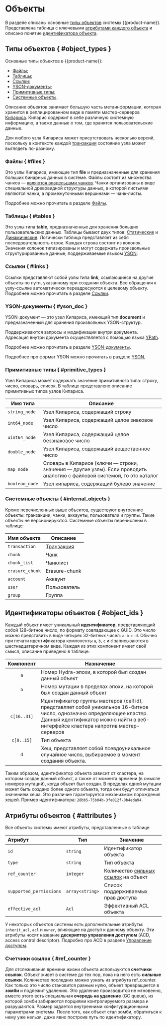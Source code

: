 # Объекты

В разделе описаны основные [типы объектов](../../../user-guide/storage/objects.md#object_types) системы {{product-name}}. Представлена таблица с ключевыми [атрибутами каждого объекта](../../../user-guide/storage/objects.md#attributes) и описано понятие [идентификатора объекта](../../../user-guide/storage/objects.md#object_ids).

## Типы объектов { #object_types }

Основные типы объектов в {{product-name}}:

* [Файлы](../../../user-guide/storage/objects.md#files);
* [Таблицы](../../../user-guide/storage/objects.md#tables);
* [Ссылки](../../../user-guide/storage/objects.md#links);
* [YSON-документы](../../../user-guide/storage/objects.md#yson_doc);
* [Примитивные типы](../../../user-guide/storage/objects.md#primitive_types);
* [Системные объекты](#internal_objects).

Описание объектов занимает большую часть метаинформации, которая хранится в реплицированном виде в памяти мастер-серверов [Кипариса](../../../user-guide/storage/cypress.md). Кипарис содержит в себе различную системную информацию, а также данные о том, где хранятся пользовательские данные.

Для любого узла Кипариса может присутствовать несколько версий, поскольку в контексте каждой [транзакции](../../../user-guide/storage/transactions.md) состояние узла может выглядеть по-разному.

### Файлы { #files }

Это узлы Кипариса, имеющие тип **file** и предназначенные для хранения больших бинарных данных в системе.
Файлы состоят из множества чанков — [являются владельцами чанков](../../../user-guide/storage/chunks.md#attributes).
Чанки организованы в виде специальной древовидной структуры данных, в которой листьями являются чанки, а промежуточными вершинами — чанк-листы.

Подробнее можно прочитать в разделе [Файлы](../../../user-guide/storage/files.md).

### Таблицы { #tables }

Это узлы типа **table**, предназначенные для хранения больших пользовательских данных. Таблицы бывают двух типов: [Статические](../../../user-guide/storage/static-tables.md) и [Динамические](../../../user-guide/dynamic-tables/overview.md). Логически таблица представляет из себя последовательность строк. Каждая строка состоит из колонок.
Значения колонок типизированы и могут содержать произвольные структурированные данные, поддерживаемые языком [YSON](../../../user-guide/storage/yson.md).

### Ссылки { #links }

Ссылки представляют собой узлы типа **link**, ссылающиеся на другие объекты по пути, указанному при создании объекта.
Все обращения к узлу-ссылке автоматически переадресуются к целевому объекту.
Подробнее можно прочитать в разделе [Ссылки](../../../user-guide/storage/links.md).

### YSON-документы { #yson_doc }

YSON-документ — это узел Кипариса, имеющий тип  **document** и предназначенный для хранения произвольных YSON-структур.

Поддерживаются запросы и модификации внутри документа. Адресация внутри документа осуществляется с помощью языка [YPath](../../../user-guide/storage/ypath.md).

Подробнее можно прочитать в разделе [YSON-документы](../../../user-guide/storage/yson-docs.md).

Подробнее про формат YSON можно прочитать в разделе [YSON.](../../../user-guide/storage/yson.md)

### Примитивные типы { #primitive_types }

Узел Кипариса может содержать значение примитивного типа: строку, число, словарь, список. В таблице представлено описание примитивных типов узлов Кипариса.

|Имя типа        |Описание						   |
| -------------- | --------------------------------|
| `string_node`  | Узел Кипариса, содержащий строку |
| `int64_node`   | Узел Кипариса, содержащий целое знаковое число |
| `uint64_node`  | Узел Кипариса, содержащий целое беззнаковое число |
| `double_node`  | Узел Кипариса, содержащий вещественное число |
| `map_node`     | Словарь в Кипарисе (ключи — строки, значения — другие узлы). Если проводить аналогию с файловой системой, то это каталог |
| `boolean_node` | Узел кипариса, содержащий булево значение |

### Системные объекты { #internal_objects }

Кроме перечисленных выше объектов, существуют внутренние объекты: транзакции, чанки, аккаунты, пользователи и группы. Такие объекты не версионируются.
Системные объекты перечислены в таблице:

| Имя объекта    | Описание                                                     |
| -------------- | ------------------------------------------------------------ |
| `transaction`   | [Транзакция](../../../user-guide/storage/transactions.md) |
| `chunk`   | Чанк           |
| `chunk_list`  | Чанклист    |
| `erasure_chunk`  | Erasure-chunk |
| `account`     | Аккаунт |
| `user`    | Пользователь |
| `group` | Группа |

## Идентификаторы объектов { #object_ids }

Каждый объект имеет уникальный **идентификатор**, представляющий собой 128-битное число, по формату совпадающее с GUID. Это число можно представить в виде четырех 32-битных чисел: `a-b-c-d`. Обычно при печати идентификатора компоненты `a`, `b`, `c` и `d` записываются в шестнадцатеричном виде. Каждая из этих компонент имеет свой смысл, описание приведено в таблице.

|  Компонент  | Назначение                                                   |
| :---------: | ------------------------------------------------------------ |
|     `a`     | Номер Hydra-эпохи, в которой был создан данный объект |
|     `b`     | Номер мутации в пределах эпохи, на которой был создан данный объект |
| `c[16..31]` | Идентификатор группы мастеров (cell id), представляет собой уникальное 16-битное число, однозначно определяющее кластер. Данный идентификатор можно найти в веб-интерфейсе кластера напротив мастер-серверов |
| `c[0..15]`  | Тип объекта                                                  |
|     `d`     | Хеш, представляет собой псевдоуникальное случайное число, выбираемое в момент создания объекта. |

Таким образом, идентификатор объекта зависит от кластера, на котором создан данный объект, а также от момента времени (в смысле номеров мутаций), когда объект был создан. В пределах одной мутации может быть создано более одного объекта, тогда они будут отличаться значением хеша. Это различие гарантируется механизмом порождения хешей. Пример идентификатора: `28bb5-75b04b-3fe012f-8b4eda94`.

## Атрибуты объектов { #attributes }

Все объекты системы имеют атрибуты, представленные в таблице:

| **Атрибут**             | **Тип**         | **Значение**                                              |
| :---------------------- | --------------- | --------------------------------------------------------- |
| `id`                    | `string`        | Идентификатор объекта                                     |
| `type`                  | `string`        | Тип объекта                                               |
| `ref_counter`           | `integer`       | Количество [сильных ссылок](../../../user-guide/storage/objects.md#ref_counter) на объект   |
| `supported_permissions` | `array<string>` | Список поддерживаемых прав доступа                        |
| `effective_acl`         | `Acl`           | Эффективный ACL объекта                                   |

У некоторых объектов системы есть дополнительные атрибуты: `inherit_acl`, `acl` и `owner`, влияющие на доступ к данному объекту. Эти атрибуты носят название **дескриптор управления доступом** (ACD, access control descriptor). Подробно про ACD в разделе [Управление доступом](../../../user-guide/storage/access-control.md).

### Счетчики ссылок { #ref_counter }

Для отслеживания времени жизни объекта используются **счетчики ссылок**. Объект живет в системе до тех пор, пока на него есть **сильные ссылки**. Количество последних можно узнать из атрибута ref_counter. Как только это число становится равным нулю, объект превращается в **зомби** и подлежит удалению. Это удаление производится не мгновенно, вместо этого есть специальная **очередь на удаление** (GC queue), из которой зомби забираются порциями контролируемого размера и разрушаются. Размер задается внутренними конфигурационными параметрами системы. После того, как объект стал зомби, обратиться к нему уже нельзя, даже явно построив путь по идентификатору.

